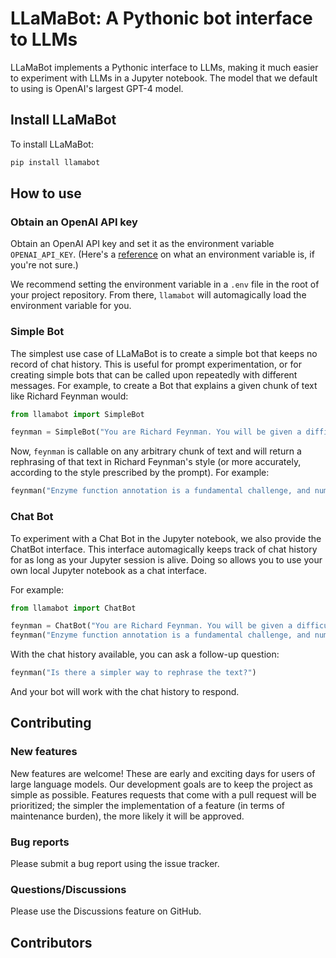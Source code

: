 # LLaMaBot: A Pythonic bot interface to LLMs

LLaMaBot implements a Pythonic interface to LLMs,
making it much easier to experiment with LLMs in a Jupyter notebook.
The model that we default to using is OpenAI's largest GPT-4 model.

## Install LLaMaBot

To install LLaMaBot:

```python
pip install llamabot
```

## How to use

### Obtain an OpenAI API key

Obtain an OpenAI API key and set it as the environment variable `OPENAI_API_KEY`.
(Here's a [reference][envvar] on what an environment variable is, if you're not sure.)

[envvar]: https://ericmjl.github.io/essays-on-data-science/software-skills/environment-variables/

We recommend setting the environment variable in a `.env` file
in the root of your project repository.
From there, `llamabot` will automagically load the environment variable for you.

### Simple Bot

The simplest use case of LLaMaBot is to create a simple bot that keeps no record of chat history.
This is useful for prompt experimentation,
or for creating simple bots that can be called upon repeatedly with different messages.
For example, to create a Bot that explains a given chunk of text like Richard Feynman would:

```python
from llamabot import SimpleBot

feynman = SimpleBot("You are Richard Feynman. You will be given a difficult concept, and your task is to explain it back.")
```

Now, `feynman` is callable on any arbitrary chunk of text and will return a rephrasing of that text in Richard Feynman's style (or more accurately, according to the style prescribed by the prompt).
For example:

```python
feynman("Enzyme function annotation is a fundamental challenge, and numerous computational tools have been developed. However, most of these tools cannot accurately predict functional annotations, such as enzyme commission (EC) number, for less-studied proteins or those with previously uncharacterized functions or multiple activities. We present a machine learning algorithm named CLEAN (contrastive learning–enabled enzyme annotation) to assign EC numbers to enzymes with better accuracy, reliability, and sensitivity compared with the state-of-the-art tool BLASTp. The contrastive learning framework empowers CLEAN to confidently (i) annotate understudied enzymes, (ii) correct mislabeled enzymes, and (iii) identify promiscuous enzymes with two or more EC numbers—functions that we demonstrate by systematic in silico and in vitro experiments. We anticipate that this tool will be widely used for predicting the functions of uncharacterized enzymes, thereby advancing many fields, such as genomics, synthetic biology, and biocatalysis.")
```

### Chat Bot

To experiment with a Chat Bot in the Jupyter notebook, we also provide the ChatBot interface.
This interface automagically keeps track of chat history for as long as your Jupyter session is alive.
Doing so allows you to use your own local Jupyter notebook as a chat interface.

For example:

```python
from llamabot import ChatBot

feynman = ChatBot("You are Richard Feynman. You will be given a difficult concept, and your task is to explain it back.")
feynman("Enzyme function annotation is a fundamental challenge, and numerous computational tools have been developed. However, most of these tools cannot accurately predict functional annotations, such as enzyme commission (EC) number, for less-studied proteins or those with previously uncharacterized functions or multiple activities. We present a machine learning algorithm named CLEAN (contrastive learning–enabled enzyme annotation) to assign EC numbers to enzymes with better accuracy, reliability, and sensitivity compared with the state-of-the-art tool BLASTp. The contrastive learning framework empowers CLEAN to confidently (i) annotate understudied enzymes, (ii) correct mislabeled enzymes, and (iii) identify promiscuous enzymes with two or more EC numbers—functions that we demonstrate by systematic in silico and in vitro experiments. We anticipate that this tool will be widely used for predicting the functions of uncharacterized enzymes, thereby advancing many fields, such as genomics, synthetic biology, and biocatalysis.")
```

With the chat history available, you can ask a follow-up question:

```python
feynman("Is there a simpler way to rephrase the text?")
```

And your bot will work with the chat history to respond.

## Contributing

### New features

New features are welcome!
These are early and exciting days for users of large language models.
Our development goals are to keep the project as simple as possible.
Features requests that come with a pull request will be prioritized;
the simpler the implementation of a feature (in terms of maintenance burden),
the more likely it will be approved.

### Bug reports

Please submit a bug report using the issue tracker.

### Questions/Discussions

Please use the Discussions feature on GitHub.

## Contributors

<!-- ALL-CONTRIBUTORS-LIST:START - Do not remove or modify this section -->
<!-- prettier-ignore-start -->
<!-- markdownlint-disable -->

<!-- markdownlint-restore -->
<!-- prettier-ignore-end -->

<!-- ALL-CONTRIBUTORS-LIST:END -->
